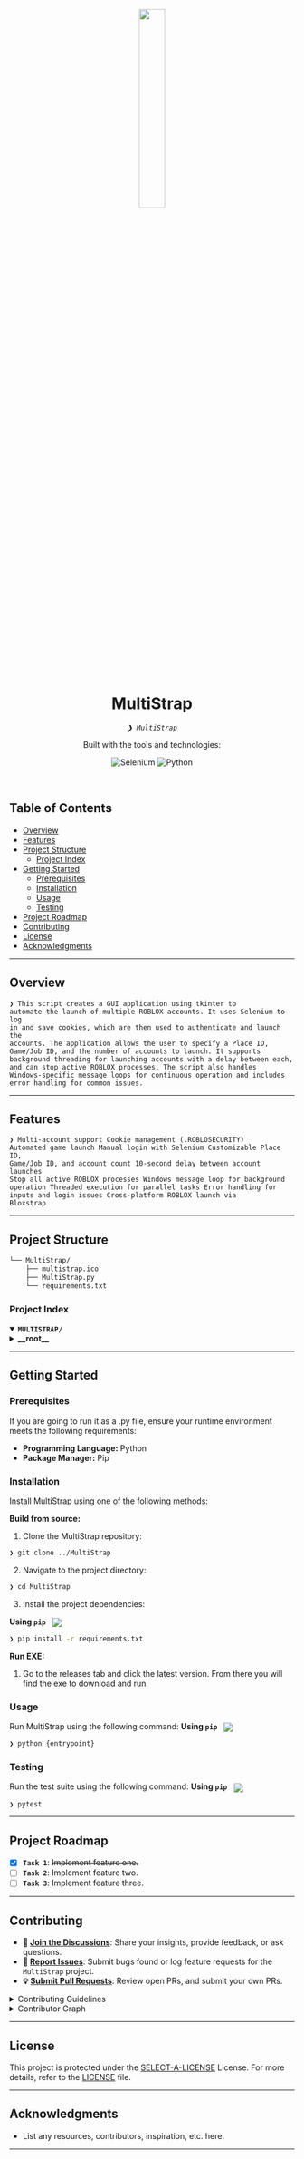 <p align="center">
    <img src="https://raw.githubusercontent.com/Neeedrose/MultiStrap/refs/heads/main/multistrap.ico" align="center" width="30%">
</p>
<p align="center"><h1 align="center">MultiStrap</h1></p>
<p align="center">
	<em><code>❯ MultiStrap</code></em>
</p>
<p align="center">
	<!-- local repository, no metadata badges. --></p>
<p align="center">Built with the tools and technologies:</p>
<p align="center">
	<img src="https://img.shields.io/badge/Selenium-43B02A.svg?style=default&logo=Selenium&logoColor=white" alt="Selenium">
	<img src="https://img.shields.io/badge/Python-3776AB.svg?style=default&logo=Python&logoColor=white" alt="Python">
</p>
<br>

##  Table of Contents

- [ Overview](#-overview)
- [ Features](#-features)
- [ Project Structure](#-project-structure)
  - [ Project Index](#-project-index)
- [ Getting Started](#-getting-started)
  - [ Prerequisites](#-prerequisites)
  - [ Installation](#-installation)
  - [ Usage](#-usage)
  - [ Testing](#-testing)
- [ Project Roadmap](#-project-roadmap)
- [ Contributing](#-contributing)
- [ License](#-license)
- [ Acknowledgments](#-acknowledgments)

---

##  Overview

<code>❯ This script creates a GUI application using tkinter to automate the launch of multiple ROBLOX accounts. It uses Selenium to log in and save cookies, which are then used to authenticate and launch the accounts. The application allows the user to specify a Place ID, Game/Job ID, and the number of accounts to launch. It supports background threading for launching accounts with a delay between each, and can stop active ROBLOX processes. The script also handles Windows-specific message loops for continuous operation and includes error handling for common issues.</code>

---

##  Features

<code>❯ Multi-account support
    Cookie management (.ROBLOSECURITY)
    Automated game launch
    Manual login with Selenium
    Customizable Place ID, Game/Job ID, and account count
    10-second delay between account launches
    Stop all active ROBLOX processes
    Windows message loop for background operation
    Threaded execution for parallel tasks
    Error handling for inputs and login issues
    Cross-platform ROBLOX launch via Bloxstrap</code>

---

##  Project Structure

```sh
└── MultiStrap/
    ├── multistrap.ico
    ├── MultiStrap.py
    └── requirements.txt
```


###  Project Index
<details open>
	<summary><b><code>MULTISTRAP/</code></b></summary>
	<details> <!-- __root__ Submodule -->
		<summary><b>__root__</b></summary>
		<blockquote>
			<table>
			<tr>
				<td><b><a href='MultiStrap/blob/master/MultiStrap.py'>MultiStrap.py</a></b></td>
				<td><code>❯ The main python script.</code></td>
			</tr>
			<tr>
				<td><b><a href='MultiStrap/blob/master/requirements.txt'>requirements.txt</a></b></td>
				<td><code>❯ The icon.</code></td>
			</tr>
			</table>
		</blockquote>
	</details>
</details>

---
##  Getting Started

###  Prerequisites

If you are going to run it as a .py file, ensure your runtime environment meets the following requirements:

- **Programming Language:** Python
- **Package Manager:** Pip


###  Installation

Install MultiStrap using one of the following methods:

**Build from source:**

1. Clone the MultiStrap repository:
```sh
❯ git clone ../MultiStrap
```

2. Navigate to the project directory:
```sh
❯ cd MultiStrap
```

3. Install the project dependencies:


**Using `pip`** &nbsp; [<img align="center" src="https://img.shields.io/badge/Pip-3776AB.svg?style={badge_style}&logo=pypi&logoColor=white" />](https://pypi.org/project/pip/)

```sh
❯ pip install -r requirements.txt
```

**Run EXE:**

1. Go to the releases tab and click the latest version. From there you will find the exe to download and run.



###  Usage
Run MultiStrap using the following command:
**Using `pip`** &nbsp; [<img align="center" src="https://img.shields.io/badge/Pip-3776AB.svg?style={badge_style}&logo=pypi&logoColor=white" />](https://pypi.org/project/pip/)

```sh
❯ python {entrypoint}
```


###  Testing
Run the test suite using the following command:
**Using `pip`** &nbsp; [<img align="center" src="https://img.shields.io/badge/Pip-3776AB.svg?style={badge_style}&logo=pypi&logoColor=white" />](https://pypi.org/project/pip/)

```sh
❯ pytest
```


---
##  Project Roadmap

- [X] **`Task 1`**: <strike>Implement feature one.</strike>
- [ ] **`Task 2`**: Implement feature two.
- [ ] **`Task 3`**: Implement feature three.

---

##  Contributing

- **💬 [Join the Discussions](https://LOCAL//MultiStrap/discussions)**: Share your insights, provide feedback, or ask questions.
- **🐛 [Report Issues](https://LOCAL//MultiStrap/issues)**: Submit bugs found or log feature requests for the `MultiStrap` project.
- **💡 [Submit Pull Requests](https://LOCAL//MultiStrap/blob/main/CONTRIBUTING.md)**: Review open PRs, and submit your own PRs.

<details closed>
<summary>Contributing Guidelines</summary>

1. **Fork the Repository**: Start by forking the project repository to your LOCAL account.
2. **Clone Locally**: Clone the forked repository to your local machine using a git client.
   ```sh
   git clone MultiStrap
   ```
3. **Create a New Branch**: Always work on a new branch, giving it a descriptive name.
   ```sh
   git checkout -b new-feature-x
   ```
4. **Make Your Changes**: Develop and test your changes locally.
5. **Commit Your Changes**: Commit with a clear message describing your updates.
   ```sh
   git commit -m 'Implemented new feature x.'
   ```
6. **Push to LOCAL**: Push the changes to your forked repository.
   ```sh
   git push origin new-feature-x
   ```
7. **Submit a Pull Request**: Create a PR against the original project repository. Clearly describe the changes and their motivations.
8. **Review**: Once your PR is reviewed and approved, it will be merged into the main branch. Congratulations on your contribution!
</details>

<details closed>
<summary>Contributor Graph</summary>
<br>
<p align="left">
   <a href="https://LOCAL{//MultiStrap/}graphs/contributors">
      <img src="https://contrib.rocks/image?repo=/MultiStrap">
   </a>
</p>
</details>

---

##  License

This project is protected under the [SELECT-A-LICENSE](https://choosealicense.com/licenses) License. For more details, refer to the [LICENSE](https://choosealicense.com/licenses/) file.

---

##  Acknowledgments

- List any resources, contributors, inspiration, etc. here.

---
